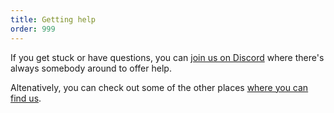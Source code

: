 ```yaml
---
title: Getting help
order: 999
---
```


If you get stuck or have questions, you can [join us on Discord](https://chat.freesewing.org/) where there's always somebody around to offer help.

Altenatively, you can check out some of the other places [where you can find us](/community/where/).
